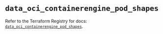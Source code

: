 # `data_oci_containerengine_pod_shapes`

Refer to the Terraform Registry for docs: [`data_oci_containerengine_pod_shapes`](https://registry.terraform.io/providers/oracle/oci/6.37.0/docs/data-sources/containerengine_pod_shapes).
